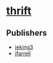 # [thrift](https://pypi.org/project/thrift)



## Publishers
- [jeking3](https://pypi.org/user/jeking3)
- [jfarrell](https://pypi.org/user/jfarrell)

